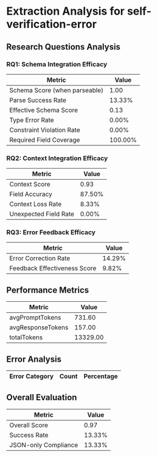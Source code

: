 # Extraction Analysis for self-verification-error

## Research Questions Analysis

### RQ1: Schema Integration Efficacy

| Metric | Value |
|--------|-------|
| Schema Score (when parseable) | 1.00 |
| Parse Success Rate | 13.33% |
| Effective Schema Score | 0.13 |
| Type Error Rate | 0.00% |
| Constraint Violation Rate | 0.00% |
| Required Field Coverage | 100.00% |

### RQ2: Context Integration Efficacy

| Metric | Value |
|--------|-------|
| Context Score | 0.93 |
| Field Accuracy | 87.50% |
| Context Loss Rate | 8.33% |
| Unexpected Field Rate | 0.00% |

### RQ3: Error Feedback Efficacy

| Metric | Value |
|--------|-------|
| Error Correction Rate | 14.29% |
| Feedback Effectiveness Score | 9.82% |

## Performance Metrics

| Metric | Value |
|--------|-------|
| avgPromptTokens | 731.60 |
| avgResponseTokens | 157.00 |
| totalTokens | 13329.00 |

## Error Analysis

| Error Category | Count | Percentage |
|---------------|-------|------------|

## Overall Evaluation

| Metric | Value |
|--------|-------|
| Overall Score | 0.97 |
| Success Rate | 13.33% |
| JSON-only Compliance | 13.33% |
